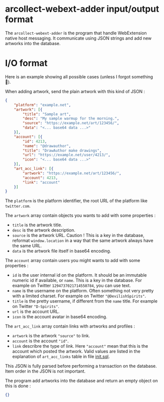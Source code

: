 # arcollect-webext-adder input/output format

The  `arcollect-webext-adder` is the program that handle WebExtension native host messaging. It communicate using JSON strings and add new artworks into the database.

# I/O format
Here is an example showing all possible cases (unless I forgot something 🤔️).

When adding artwork, send the plain artwork with this kind of JSON :
```json
{
	"platform": "example.net",
	"artwork": [{
		"title": "Sample art",
		"desc": "My sample warmup for the morning.",
		"source": "https://example.net/art/123456/",
		"data": "<... base64 data ...>"
	}],
	"account": [{
		"id": 4213,
		"name": "@drawauthor",
		"title": "DrawAuthor make drawings",
		"url": "https://example.net/user/4213/",
		"icon": "<... base64 data ...>"
	}],
	"art_acc_link": [{
		"artwork": "https://example.net/art/123456/",
		"account": 4213,
		"link": "account"
	}]
}
```
The `platform` is the platform identifier, the root URL of the platform like `twitter.com`. 

The `artwork` array contain objects you wants to add with some properties :
* `title` is the artwork title.
* `desc` is the artwork description.
* `source` is the artwork URL. Caution ! This is a key in the database, reformat `window.location` in a way that the same artwork always have the same URL.
* `data` is the artwork file itself in base64 encoding.

The `account` array contain users you might wants to add with some properties :
* `id` is the user internal id on the platform. It should be an immutable numeric id if available, or `name`. This is a key in the database. For example on Twitter `1294737021714550784`, you can use text.
* `name` is the username on the platform. Often something not very pretty with a limited charset. For example on Twitter `"@DevilishSpirits"`.
* `title` is the pretty username, if different from the `name` title. For example on Twitter `"D-Spirits"`.
* `url` is the account URL.
* `icon` is the account avatar in base64 encoding.

The `art_acc_link` array contain links with artworks and profiles :
* `artwork` is the artwork `"source"` to link.
* `account` is the account `"id"`.
* `link` describre the type of link. Here `"account"` mean that this is the account which posted the artwork. Valid values are listed in the explanation of `art_acc_links` table in file [init.sql](https://github.com/DevilishSpirits/arcollect/blob/master/db-schema/init.sql).

This JSON is fully parsed before performing a transaction on the database. Item order in the JSON is not important.

The program add artworks into the database and return an empty object on this is done :
```json
{}
```
